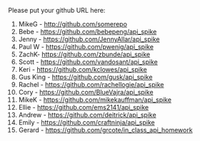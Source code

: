 Please put your github URL here:

1. MikeG - http://github.com/somerepo
1. Bebe - https://github.com/bebepeng/api_spike
1. Jenny - https://github.com/JennyAllar/api_spike
1. Paul W - https://github.com/pwenig/api_spike
1. ZachK- https://github.com/zbunde/api_spike
1. Scott - https://github.com/vandosant/api_spike
1. Keri - https://github.com/kclowes/api_spike
1. Gus King - https://github.com/gusk/api_spike
1. Rachel - https://github.com/rachellogie/api_spike
1. Cory - https://github.com/BlueVajra/api_spike
1. MikeK - https://github.com/mikekauffman/api_spike
1. Ellie - https://github.com/ems2141/api_spike
1. Andrew - https://github.com/deitrick/api_spike
1. Emily - https://github.com/craftninja/api_spike
2. Gerard - https://github.com/grcote/in_class_api_homework
